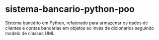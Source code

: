 # sistema-bancario-python-poo
Sistema bancário em Python, refatorado para armazenar os dados de clientes e contas bancárias em objetos ao invés de dicionários seguindo modelo de classes UML.
